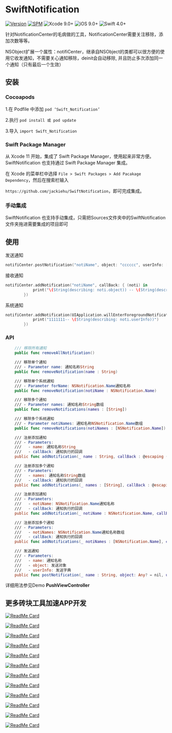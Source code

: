 # SwiftNotification
[![Version](https://img.shields.io/cocoapods/v/SwiftNotification.svg?style=flat)](http://cocoapods.org/pods/SwiftNotification)
[![SPM](https://img.shields.io/badge/SPM-supported-DE5C43.svg?style=flat)](https://swift.org/package-manager/)
![Xcode 9.0+](https://img.shields.io/badge/Xcode-9.0%2B-blue.svg)
![iOS 9.0+](https://img.shields.io/badge/iOS-9.0%2B-blue.svg)
![Swift 4.0+](https://img.shields.io/badge/Swift-4.0%2B-orange.svg)

针对NotificationCenter的毛病做的工具，NotificationCenter需要关注移除，添加次数等等。

NSObject扩展一个属性：notifiCenter，继承自NSObject的类都可以很方便的使用它收发通知，不需要关心通知移除，deinit会自动移除, 并且防止多次添加同一个通知（只有最后一个生效）

## 安装

### Cocoapods

1.在 Podfile 中添加 `pod ‘Swift_Notification’`  

2.执行 `pod install 或 pod update`

3.导入 `import Swift_Notification`

### Swift Package Manager

从 Xcode 11 开始，集成了 Swift Package Manager，使用起来非常方便。SwiftNotification 也支持通过 Swift Package Manager 集成。

在 Xcode 的菜单栏中选择 `File > Swift Packages > Add Pacakage Dependency`，然后在搜索栏输入

`https://github.com/jackiehu/SwiftNotification`，即可完成集成。

### 手动集成

SwiftNotification 也支持手动集成，只需把Sources文件夹中的SwiftNotification文件夹拖进需要集成的项目即可

## 使用

发送通知
```swift
notifiCenter.postNotification("notiName", object: "cccccc", userInfo: ["key":"cccccc"])

```
接收通知

```swift
notifiCenter.addNotification("notiName", callBack: { (noti) in
            print("\(String(describing: noti.object)) -- \(String(describing: noti.userInfo))")
        })
```
系统通知
```swift
notifiCenter.addNotification(UIApplication.willEnterForegroundNotification, callBack: { (noti) in
            print("1111111-- \(String(describing: noti.userInfo))")
        })
```
### API

```swift
    /// 移除所有通知
    public func removeAllNotification()

    /// 移除单个通知
    /// - Parameter name: 通知名称String
    public func removeNotification(name : String)

    /// 移除单个系统通知
    /// - Parameter forName: NSNotification.Name通知名称
    public func removeNotification(notiName : NSNotification.Name)

    /// 移除多个通知
    /// - Parameter names: 通知名称String数组
    public func removeNotifications(names : [String])

    /// 移除多个系统通知
    /// - Parameter notiNames: 通知名称NSNotification.Name数组
    public func removeNotifications(notiNames : [NSNotification.Name])

    /// 注册添加通知
    /// - Parameters:
    ///   - name: 通知名称String
    ///   - callBack: 通知执行的回调
    public func addNotification(_ name : String, callBack : @escaping (Notification) -> Void)

    /// 注册添加多个通知
    /// - Parameters:
    ///   - names: 通知名称String数组
    ///   - callBack: 通知执行的回调
    public func addNotifications(_ names : [String], callBack : @escaping (Notification) -> Void)

    /// 注册添加通知
    /// - Parameters:
    ///   - notiName: NSNotification.Name通知名称
    ///   - callBack: 通知执行的回调
    public func addNotification(_ notiName : NSNotification.Name, callBack : @escaping (Notification) -> Void)

    /// 注册添加多个通知
    /// - Parameters:
    ///   - notiNames: NSNotification.Name通知名称数组
    ///   - callBack: 通知执行的回调
    public func addNotifications(_ notiNames : [NSNotification.Name], callBack : @escaping (Notification) -> Void)

    /// 发送通知
    /// - Parameters:
    ///   - name: 通知名称
    ///   - object: 发送对象
    ///   - userInfo: 发送字典
    public func postNotification(_ name : String, object: Any? = nil, userInfo : [String : Any]? = nil)
```
详细用法参见Demo **PushViewController**



## 更多砖块工具加速APP开发

[![ReadMe Card](https://github-readme-stats.vercel.app/api/pin/?username=jackiehu&repo=SwiftBrick&theme=radical&locale=cn)](https://github.com/jackiehu/SwiftBrick)

[![ReadMe Card](https://github-readme-stats.vercel.app/api/pin/?username=jackiehu&repo=SwiftMediator&theme=radical&locale=cn)](https://github.com/jackiehu/SwiftMediator)

[![ReadMe Card](https://github-readme-stats.vercel.app/api/pin/?username=jackiehu&repo=SwiftShow&theme=radical&locale=cn)](https://github.com/jackiehu/SwiftShow)

[![ReadMe Card](https://github-readme-stats.vercel.app/api/pin/?username=jackiehu&repo=SwiftLog&theme=radical&locale=cn)](https://github.com/jackiehu/SwiftLog)

[![ReadMe Card](https://github-readme-stats.vercel.app/api/pin/?username=jackiehu&repo=SwiftyForm&theme=radical&locale=cn)](https://github.com/jackiehu/SwiftyForm)

[![ReadMe Card](https://github-readme-stats.vercel.app/api/pin/?username=jackiehu&repo=SwiftEmptyData&theme=radical&locale=cn)](https://github.com/jackiehu/SwiftEmptyData)

[![ReadMe Card](https://github-readme-stats.vercel.app/api/pin/?username=jackiehu&repo=SwiftPageView&theme=radical&locale=cn)](https://github.com/jackiehu/SwiftPageView)

[![ReadMe Card](https://github-readme-stats.vercel.app/api/pin/?username=jackiehu&repo=JHTabBarController&theme=radical&locale=cn)](https://github.com/jackiehu/JHTabBarController)

[![ReadMe Card](https://github-readme-stats.vercel.app/api/pin/?username=jackiehu&repo=SwiftMesh&theme=radical&locale=cn)](https://github.com/jackiehu/SwiftMesh)

[![ReadMe Card](https://github-readme-stats.vercel.app/api/pin/?username=jackiehu&repo=SwiftNetSwitch&theme=radical&locale=cn)](https://github.com/jackiehu/SwiftNetSwitch)

[![ReadMe Card](https://github-readme-stats.vercel.app/api/pin/?username=jackiehu&repo=SwiftButton&theme=radical&locale=cn)](https://github.com/jackiehu/SwiftButton)

[![ReadMe Card](https://github-readme-stats.vercel.app/api/pin/?username=jackiehu&repo=SwiftDatePicker&theme=radical&locale=cn)](https://github.com/jackiehu/SwiftDatePicker)